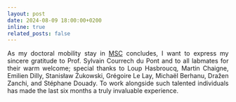```yaml
---
layout: post
date: 2024-08-09 18:00:00+0200
inline: true
related_posts: false
---
```


<div style="text-align: justify">As my doctoral mobility stay in <a href='https://msc.u-paris.fr'>MSC</a> concludes, I want to express my sincere gratitude to Prof. Sylvain Courrech du Pont and to all labmates for their warm welcome; special thanks to Loup Hasbroucq, Martin Chaigne, Emilien Dilly, Stanisław Żukowski, Grégoire Le Lay, Michaël Berhanu, Dražen Zanchi, and Stéphane Douady. To work alongside such talented individuals has made the last six months a truly invaluable experience.</div>
